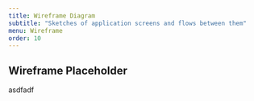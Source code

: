 ```yaml
---
title: Wireframe Diagram
subtitle: "Sketches of application screens and flows between them"
menu: Wireframe
order: 10
---
```


## Wireframe Placeholder


asdfadf